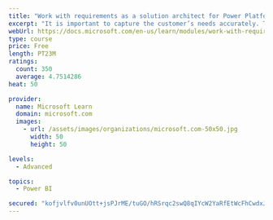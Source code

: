 ```yaml
---
title: "Work with requirements as a solution architect for Power Platform and Dynamics 365"
excerpt: "It is important to capture the customer’s needs accurately. This module explains how to capture requirements and identify functional and non-functional items."
webUrl: https://docs.microsoft.com/en-us/learn/modules/work-with-requirements/
type: course
price: Free
length: PT23M
ratings:
  count: 350
  average: 4.7514286
heat: 50

provider:
  name: Microsoft Learn
  domain: microsoft.com
  images:
    - url: /assets/images/organizations/microsoft.com-50x50.jpg
      width: 50
      height: 50

levels:
  - Advanced

topics:
  - Power BI

secured: "kofjvlfv0unUOtt+jsPJrME/tuGO/hRSrqc2swQ8qIYcW2YaRfEtWcFhCwdxJXzBDIiJ+BqJF/Ia7ObEVqw8znaXtTdDXgU/ZjBBuPrR3OHVYU65yH9YMLbyNwQkaBhy0jwlBmadZM5dM9CcvUXyikdGJCyXW17nh0S1I3Xceb55LOJqusWD6ouYCkwvC4Ul3ATRqqqm7OJZepxm4M10mTjf2j7uUXC4bpw0xennWRu73jV5C1n2UatqR+CFNgECKEspK3rkNW2RiCcRDOW7cCfH25xsR6dTT3XRK7nhx+jSfz93XOOVne2jqQvATeWPyxzo2ztnB8d1Ol+Y4UzTtWoYK12ynsx29X4hhhi+V4LNIfPG+wxC6O4BEOviSUqYnKh+JTnHSrGehjg+vvu+o4xUhVRQtDsJiuG6qebFaAE=;jM4o/B8B6bIMvnsObBugrw=="
---
```


